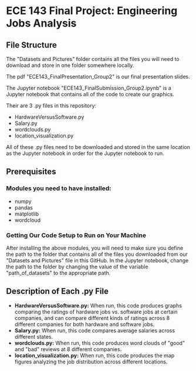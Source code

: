 # ECE 143 Final Project: Engineering Jobs Analysis

## File Structure

The "Datasets and Pictures" folder contains all the files you will need to download and store in one folder somewhere locally.

The pdf "ECE143_FinalPresentation_Group2" is our final presentation slides.

The Jupyter notebook "ECE143_FinalSubmission_Group2.ipynb" is a Jupyter notebook that contains all of the code to create our graphics.

Their are 3 .py files in this repository:

* HardwareVersusSoftware.py
* Salary.py
* wordclouds.py
* location_visualization.py

All of these .py files need to be downloaded and stored in the same location as the Jupyter notebook in order for the Jupyter notebook to run.

## Prerequisites

### Modules you need to have installed:

* numpy 
* pandas
* matplotlib
* wordcloud

### Getting Our Code Setup to Run on Your Machine

After installing the above modules, you will need to make sure you define the path to the folder that contains all of the files you downloaded from our "Datasets and Pictures" file in this GitHub.
In the Jupyter notebook, change the path to the folder by changing the value of the variable "path_of_datasets" to the appropriate path.

## Description of Each .py File

* **HardwareVersusSoftware.py:** When run, this code produces graphs comparing the ratings of hardware jobs vs. software jobs at certain companies, and can compare different kinds of ratings across 8 different companies for both hardware and software jobs. 
* **Salary.py:** When run, this code compares average salaries across different states.
* **wordclouds.py:** When run, this code produces word clouds of "good" and "bad" reviews at 8 different companies.
* **location_visualization.py:** When run, this code produces the map figures analyzing the job distribution across different locations.
 
